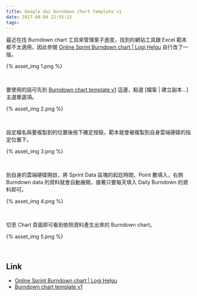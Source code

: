 ```yaml
---
title: Google doc burndown chart template v1
date: 2017-08-04 22:55:12
tags:
---
```


最近在找 Burndown chart 工具來管理案子進度，找到的網站工具跟 Excel 範本都不太適用，因此參閱 [Online Sprint Burndown chart | Logi Helgu](http://agile.logihelgu.com/online-sprint-burndown-chart/) 自行改了一版。  

<!-- More -->

{% asset_img 1.png %}

<br/>


要使用的話可先到 [Burndown chart template v1](https://docs.google.com/spreadsheets/d/1lW0UMkaHBfx7SXixIw_oA1tRiuPhzQkYtU3zx6LJs2A/edit?usp=sharing) 這邊，點選 [檔案 | 建立副本...] 主選單選項。  

{% asset_img 2.png %}

<br/>


設定檔名與要複製到的位置後按下確定按鈕，範本就會被複製到自身雲端硬碟的指定位置下。  

{% asset_img 3.png %}

<br/>


到自身的雲端硬碟開啟，將 Sprint Data 區塊的起訖時間、Point 數填入，右側 Burndown data 的資料就會自動展開，接著只要每天填入 Daily Burndown 的資料即可。  

{% asset_img 4.png %}

<br/>


切至 Chart 頁面即可看到依照資料產生出來的 Burndown chart。  

{% asset_img 5.png %}

<br/>


Link
----
* [Online Sprint Burndown chart | Logi Helgu](http://agile.logihelgu.com/online-sprint-burndown-chart/)
* [Burndown chart template v1](https://docs.google.com/spreadsheets/d/1lW0UMkaHBfx7SXixIw_oA1tRiuPhzQkYtU3zx6LJs2A/edit?usp=sharing)
